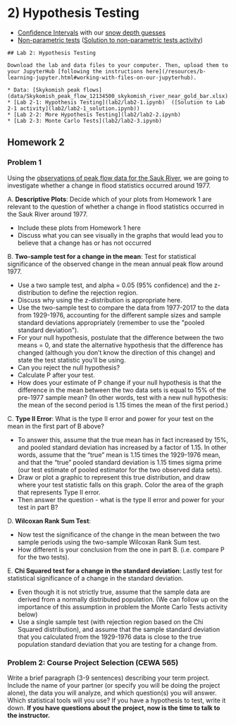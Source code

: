 # 2) Hypothesis Testing

- [Confidence Intervals](lab2/confidence-intervals.ipynb) with our [snow depth guesses](data/snow_depth_guesses.csv)
- [Non-parametric tests](lab2/non-parametric-tests.ipynb) ([Solution to non-parametric tests activity](lab2/non-parametric-tests_solution.ipynb))

```note
## Lab 2: Hypothesis Testing

Download the lab and data files to your computer. Then, upload them to your JupyterHub [following the instructions here](/resources/b-learning-jupyter.html#working-with-files-on-our-jupyterhub).

* Data: [Skykomish peak flows](data/Skykomish_peak_flow_12134500_skykomish_river_near_gold_bar.xlsx) 
* [Lab 2-1: Hypothesis Testing](lab2/lab2-1.ipynb)  ([Solution to Lab 2-1 activity](lab2/lab2-1_solution.ipynb))
* [Lab 2-2: More Hypothesis Testing](lab2/lab2-2.ipynb)
* [Lab 2-3: Monte Carlo Tests](lab2/lab2-3.ipynb)

```



## Homework 2

### Problem 1

Using the [observations of peak flow data for the Sauk River](data/Sauk_peak_WY1929_2017.xlsx), we are going to investigate whether a change in flood statistics occurred around 1977.

A. **Descriptive Plots**: Decide which of your plots from Homework 1 are relevant to the question of whether a change in flood statistics occurred in the Sauk River around 1977. 
* Include these plots from Homework 1 here
* Discuss what you can see visually in the graphs that would lead you to believe that a change has or has not occurred

B. **Two-sample test for a change in the mean**: Test for statistical significance of the observed change in the mean annual peak flow around 1977. 
* Use a two sample test, and alpha = 0.05 (95% confidence) and the z-distribution to define the rejection region. 
* Discuss why using the z-distribution is appropriate here. 
* Use the two-sample test to compare the data from 1977-2017 to the data from 1929-1976, accounting for the different sample sizes and sample standard deviations appropriately (remember to use the "pooled standard deviation"). 
* For your null hypothesis, postulate that the difference between the two means = 0, and state the alternative hypothesis that the difference has changed (although you don’t know the direction of this change) and state the test statistic you'll be using. 
* Can you reject the null hypothesis? 
* Calculate P after your test. 
* How does your estimate of P change if your null hypothesis is that the difference in the mean between the two data sets is equal to 15% of the pre-1977 sample mean? (In other words, test with a new null hypothesis: the mean of the second period is 1.15 times the mean of the first period.)

C. **Type II Error**: What is the type II error and power for your test on the mean in the first part of B above? 
* To answer this, assume that the true mean has in fact increased by 15%, and pooled standard deviation has increased by a factor of 1.15. In other words, assume that the “true” mean is 1.15 times the 1929-1976 mean, and that the “true” pooled standard deviation is 1.15 times sigma prime (our test estimate of pooled estimator for the two observed data sets). 
* Draw or plot a graphic to represent this true distribution, and draw where your test statistic falls on this graph. Color the area of the graph that represents Type II error. 
* Then answer the question - what is the type II error and power for your test in part B?

D. **Wilcoxan Rank Sum Test**: 
* Now test the significance of the change in the mean between the two sample periods using the two-sample Wilcoxan Rank Sum test. 
* How different is your conclusion from the one in part B. (i.e. compare P for the two tests).

E. **Chi Squared test for a change in the standard deviation**: Lastly test for statistical significance of a change in the standard deviation. 
* Even though it is not strictly true, assume that the sample data are derived from a normally distributed population. (We can follow up on the importance of this assumption in problem the Monte Carlo Tests activity below)
* Use a single sample test (with rejection region based on the Chi Squared distribution), and assume that the sample standard deviation that you calculated from the 1929-1976 data is close to the true population standard deviation that you are testing for a change from.

### Problem 2: Course Project Selection (CEWA 565)

Write a brief paragraph (3-9 sentences) describing your term project. Include the name of your partner (or specify you will be doing the project alone), the data you will analyze, and which question(s) you will answer. Which statistical tools will you use? If you have a hypothesis to test, write it down. **If you have questions about the project, now is the time to talk to the instructor.**
